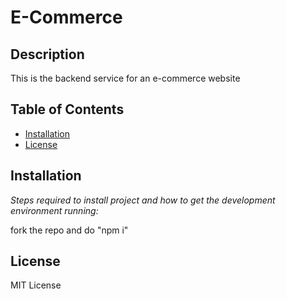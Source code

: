 # E-Commerce

  
  
  ## Description 
  
  
  
  This is the backend service for an e-commerce website
  ## Table of Contents
  * [Installation](#installation)
  * [License](#license)
  
  ## Installation
  
  *Steps required to install project and how to get the development environment running:*
  
  fork the repo and do "npm i"
  
  ## License
  
  MIT License
  